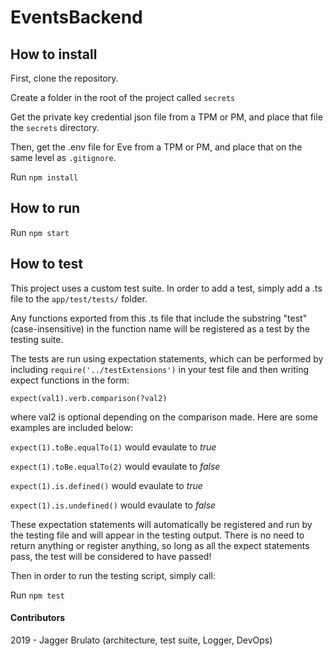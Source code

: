 # EventsBackend



## How to install

First, clone the repository.

Create a folder in the root of the project called <code>secrets</code>

Get the private key credential json file from a TPM or PM, and place that file the <code>secrets</code> directory.

Then, get the .env file for Eve from a TPM or PM, and place that on the same level as <code>.gitignore</code>.

Run <code>npm install</code>

## How to run

Run <code>npm start</code>


## How to test

This project uses a custom test suite. In order to add a test, simply add a .ts file to the <code>app/test/tests/</code> folder.

Any functions exported from this .ts file that include the substring "test" (case-insensitive) in the function name will be registered as a test by the testing suite.

The tests are run using expectation statements, which can be performed by including <code>require('../testExtensions')</code> in your test file and then writing expect functions in the form:

<code>expect(val1).verb.comparison(?val2)</code>

where val2 is optional depending on the comparison made. Here are some examples are included below:

<code>expect(1).toBe.equalTo(1)</code>
would evaulate to *true*

<code>expect(1).toBe.equalTo(2)</code>
would evaulate to *false*

<code>expect(1).is.defined()</code>
would evaulate to *true*

<code>expect(1).is.undefined()</code>
would evaulate to *false*

These expectation statements will automatically be registered and run by the testing file and will appear in the testing output. There is no need to return anything or register anything, so long as all the expect statements pass, the test will be considered to have passed!

Then in order to run the testing script, simply call:

Run <code>npm test</code>

#### Contributors
2019 - Jagger Brulato (architecture, test suite, Logger, DevOps)
